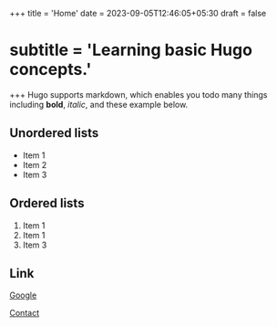 +++
title = 'Home'
date = 2023-09-05T12:46:05+05:30
draft = false
# subtitle = 'Learning basic Hugo concepts.'
+++
Hugo supports markdown, which enables you todo many things including  **bold**, *italic*, and these example below.

## Unordered lists

- Item 1
- Item 2
- Item 3

## Ordered lists

1. Item 1
2. Item 1
3. Item 3

## Link

[Google](www.google.com)

<a href="/contact" class="btn btn-primary" role="button">Contact</a>